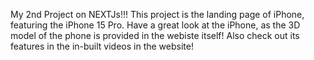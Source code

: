 My 2nd Project on NEXTJs!!!
This project is the landing page of iPhone, featuring the iPhone 15 Pro. Have a great look at the iPhone, as the 3D model of the phone is provided in the webiste itself!
Also check out its features in the in-built videos in the website!
